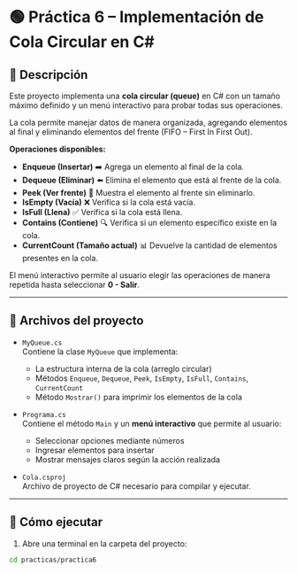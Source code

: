 # 🟢 Práctica 6 – Implementación de Cola Circular en C#

## 📌 Descripción
Este proyecto implementa una **cola circular (queue)** en C# con un tamaño máximo definido y un menú interactivo para probar todas sus operaciones.  

La cola permite manejar datos de manera organizada, agregando elementos al final y eliminando elementos del frente (FIFO – First In First Out).  

**Operaciones disponibles:**
- **Enqueue (Insertar)** ➡️ Agrega un elemento al final de la cola.  
- **Dequeue (Eliminar)** ⬅️ Elimina el elemento que está al frente de la cola.  
- **Peek (Ver frente)** 👀 Muestra el elemento al frente sin eliminarlo.  
- **IsEmpty (Vacía)** ❌ Verifica si la cola está vacía.  
- **IsFull (Llena)** ✅ Verifica si la cola está llena.  
- **Contains (Contiene)** 🔍 Verifica si un elemento específico existe en la cola.  
- **CurrentCount (Tamaño actual)** 📊 Devuelve la cantidad de elementos presentes en la cola.  

El menú interactivo permite al usuario elegir las operaciones de manera repetida hasta seleccionar **0 - Salir**.

---

## 📂 Archivos del proyecto

- `MyQueue.cs`  
  Contiene la clase `MyQueue` que implementa:
  - La estructura interna de la cola (arreglo circular)
  - Métodos `Enqueue`, `Dequeue`, `Peek`, `IsEmpty`, `IsFull`, `Contains`, `CurrentCount`
  - Método `Mostrar()` para imprimir los elementos de la cola  

- `Programa.cs`  
  Contiene el método `Main` y un **menú interactivo** que permite al usuario:
  - Seleccionar opciones mediante números  
  - Ingresar elementos para insertar  
  - Mostrar mensajes claros según la acción realizada  

- `Cola.csproj`  
  Archivo de proyecto de C# necesario para compilar y ejecutar.

---

## 🚀 Cómo ejecutar

1. Abre una terminal en la carpeta del proyecto:

```bash
cd practicas/practica6
